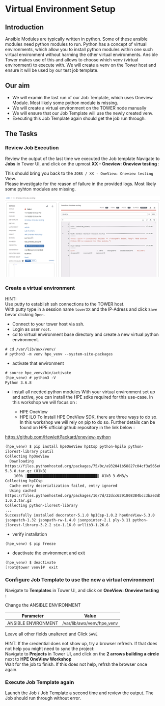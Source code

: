 # Virtual Environment Setup

## Introduction

Ansible Modules are typically written in python. Some of these ansible modules need python modules to run. Python has a concept of virtual environments, which allow you to install python modules within one such virtual environment without harming the other virtual environments. Ansible Tower makes use of this and allows to choose which venv (virtual environment) to execute with.
We will create a venv on the Tower host and ensure it will be used by our test job template. 


## Our aim
- We will examin the last run of our Job Template, which uses Oneview Module. Most likely some python module is missing.
- We will create a virtual environment on the TOWER node manually
- We will ensure that our Job Template will use the newly created venv.
- Executing this Job Template again should get the job run through.

## The Tasks

### Review Job Execution 
Review the output of the last time we executed the Job template
Navigate to **Jobs** in Tower UI, and click on the upmost **XX - Oneview: Oneview testing** :

This should bring you back to the `JOBS / XX - OneView: Oneview testing` View.<br>
Please investigate for the reason of failure in the provided logs. Most likely some pyhton modules are missing.

![venv-Missing](/images/venv_missing.png)

### Create a virtual environment
HINT:<br>
Use putty to establish ssh connections to the TOWER host.<br>
With putty type in a session name `towerXX` and the IP-Adress and click `Save` bevor clicking `Open`.<br>

- Connect to your tower host via ssh. 
- Login as user `root`.
- cd to virtual environment base directory and create a new virtual python environment.  
```
# cd /var/lib/awx/venv/
# python3 -m venv hpe_venv --system-site-packages
```
- activate that environment
```
# source hpe_venv/bin/activate
(hpe_venv) # python3 -V
Python 3.6.8
```

- install all needed python modules 
With your virtual environment set up and active, you can install the HPE sdks required for this use-case. In this workshop we will focus on :

   - HPE OneView
   - HPE ILO
To Install HPE OneView SDK, there are three ways to do so. In this workshop we will rely on pip to do so. Further details can be found on HPE official github repository in the link below :

https://github.com/HewlettPackard/oneview-python
```
(hpe_venv) $ pip install hpeOneView hpICsp python-hpilo python-ilorest-library psutil
Collecting hpOneView
  Downloading https://files.pythonhosted.org/packages/75/0c/a932041b58827c04cf3a565e0ace692e75f731d368e532ec4d484c870030/hpOneView-5.3.0.tar.gz (81kB)
    100% |████████████████████████████████| 81kB 3.6MB/s 
Collecting hpICsp
  Cache entry deserialization failed, entry ignored
  Using cached https://files.pythonhosted.org/packages/16/7d/22dcc6291808384bcc3bae3d50100662c607456695841aa48dedd3d8e445/hpICsp-1.0.2.tar.gz
Collecting python-ilorest-library
...
Successfully installed decorator-5.1.0 hpICsp-1.0.2 hpeOneView-5.3.0 jsonpatch-1.32 jsonpath-rw-1.4.0 jsonpointer-2.1 ply-3.11 python-ilorest-library-3.2.2 six-1.16.0 urllib3-1.26.6

```
- verify installation
```
(hpe_venv) $ pip freeze 
```
- deactivate the environment and exit
```
(hpe_venv) $ deactivate 
[root@tower venv]#  exit
```

### Configure Job Template to use the new a virtual environment
Navigate to **Templates** in Tower UI, and click on **OneView: Oneview testing** :

Change the ANSIBLE ENVIRONMENT

| Parameter | Value |
|---|---|
| ANSIBLE ENVIRONMENT | /var/lib/awx/venv/hpe_venv |
Leave all other fields unaltered and Click `SAVE`

HINT: 
If the credential does not show up, try a browser refresh.
If that does not help you might need to sync the project:<br>
Navigate to **Projects** in Tower UI, and click on the **2 arrows building a circle** next to **HPE OneView Workshop** <br>
Wait for the job to finish.  If this does not help, refrsh the browser once again.


### Execute Job Template again
Launch the Job / Job Template a second time and review the output. The Job should run through without error. 

